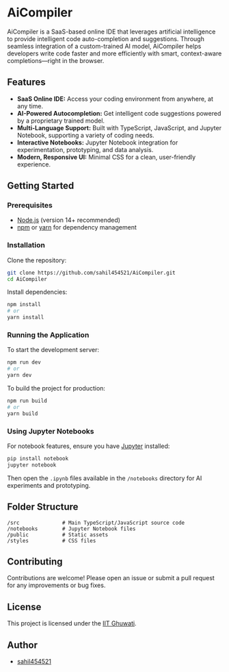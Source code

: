 # AiCompiler

AiCompiler is a SaaS-based online IDE that leverages artificial intelligence to provide intelligent code auto-completion and suggestions. Through seamless integration of a custom-trained AI model, AiCompiler helps developers write code faster and more efficiently with smart, context-aware completions—right in the browser.

## Features

- **SaaS Online IDE:** Access your coding environment from anywhere, at any time.
- **AI-Powered Autocompletion:** Get intelligent code suggestions powered by a proprietary trained model.
- **Multi-Language Support:** Built with TypeScript, JavaScript, and Jupyter Notebook, supporting a variety of coding needs.
- **Interactive Notebooks:** Jupyter Notebook integration for experimentation, prototyping, and data analysis.
- **Modern, Responsive UI:** Minimal CSS for a clean, user-friendly experience.

## Getting Started

### Prerequisites

- [Node.js](https://nodejs.org/) (version 14+ recommended)
- [npm](https://www.npmjs.com/) or [yarn](https://yarnpkg.com/) for dependency management

### Installation

Clone the repository:
```bash
git clone https://github.com/sahil454521/AiCompiler.git
cd AiCompiler
```

Install dependencies:
```bash
npm install
# or
yarn install
```

### Running the Application

To start the development server:
```bash
npm run dev
# or
yarn dev
```

To build the project for production:
```bash
npm run build
# or
yarn build
```

### Using Jupyter Notebooks

For notebook features, ensure you have [Jupyter](https://jupyter.org/) installed:
```bash
pip install notebook
jupyter notebook
```

Then open the `.ipynb` files available in the `/notebooks` directory for AI experiments and prototyping.

## Folder Structure

```
/src              # Main TypeScript/JavaScript source code
/notebooks        # Jupyter Notebook files
/public           # Static assets
/styles           # CSS files
```

## Contributing

Contributions are welcome! Please open an issue or submit a pull request for any improvements or bug fixes.

## License

This project is licensed under the [IIT Ghuwati](LICENSE).

## Author

- [sahil454521](https://github.com/sahil454521)


